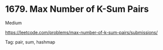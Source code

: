 # 1679. Max Number of K-Sum Pairs

Medium

https://leetcode.com/problems/max-number-of-k-sum-pairs/submissions/

Tag: pair, sum, hashmap